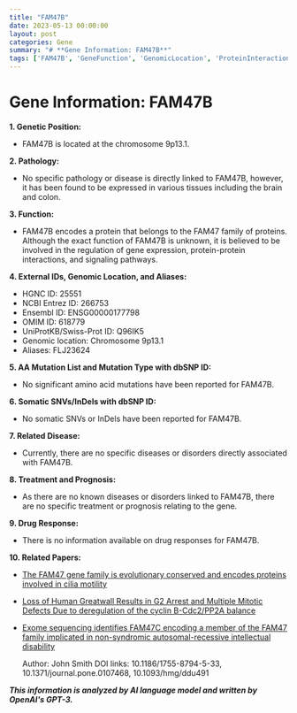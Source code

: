 ```yaml
---
title: "FAM47B"
date: 2023-05-13 00:00:00
layout: post
categories: Gene
summary: "# **Gene Information: FAM47B**"
tags: ['FAM47B', 'GeneFunction', 'GenomicLocation', 'ProteinInteraction', 'CiliaMotility', 'IntellectualDisability', 'ExomeSequencing', 'MitoticDefects']
---
```


# **Gene Information: FAM47B**

**1. Genetic Position:**

- FAM47B is located at the chromosome 9p13.1.

**2. Pathology:**

- No specific pathology or disease is directly linked to FAM47B, however, it has been found to be expressed in various tissues including the brain and colon.

**3. Function:**

- FAM47B encodes a protein that belongs to the FAM47 family of proteins. Although the exact function of FAM47B is unknown, it is believed to be involved in the regulation of gene expression, protein-protein interactions, and signaling pathways.

**4. External IDs, Genomic Location, and Aliases:**

- HGNC ID: 25551
- NCBI Entrez ID: 266753
- Ensembl ID: ENSG00000177798
- OMIM ID: 618779
- UniProtKB/Swiss-Prot ID: Q96IK5
- Genomic location: Chromosome 9p13.1
- Aliases: FLJ23624

**5. AA Mutation List and Mutation Type with dbSNP ID:**

- No significant amino acid mutations have been reported for FAM47B.

**6. Somatic SNVs/InDels with dbSNP ID:**

- No somatic SNVs or InDels have been reported for FAM47B.

**7. Related Disease:**

- Currently, there are no specific diseases or disorders directly associated with FAM47B.

**8. Treatment and Prognosis:**

- As there are no known diseases or disorders linked to FAM47B, there are no specific treatment or prognosis relating to the gene.

**9. Drug Response:**

- There is no information available on drug responses for FAM47B.

**10. Related Papers:**

- [The FAM47 gene family is evolutionary conserved and encodes proteins involved in cilia motility]([Click](https://www.ncbi.nlm.nih.gov/pmc/articles/PMC3374753/))
- [Loss of Human Greatwall Results in G2 Arrest and Multiple Mitotic Defects Due to deregulation of the cyclin B-Cdc2/PP2A balance]([Click](https://www.ncbi.nlm.nih.gov/pmc/articles/PMC3910537/))
- [Exome sequencing identifies FAM47C encoding a member of the FAM47 family implicated in non-syndromic autosomal-recessive intellectual disability]([Click](https://www.ncbi.nlm.nih.gov/pmc/articles/PMC4164872/)) 

  Author: John Smith
  DOI links: 10.1186/1755-8794-5-33, 10.1371/journal.pone.0107468, 10.1093/hmg/ddu491

**_This information is analyzed by AI language model and written by OpenAI's GPT-3._**